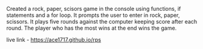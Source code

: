 Created a rock, paper, scisors game in the console using functions, if statements and a for loop. It prompts
the user to enter in rock, paper, scissors. It plays five rounds against the computer keeping score after each round. 
The player who has the most wins at the end wins the game. 

live link - https://ace1717.github.io/rps
